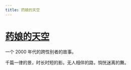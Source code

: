 ```yaml
---
title: 药娘的天空
---
```


# [药娘的天空](transky.mtf.wiki)

一个 2000 年代的跨性别者的故事。

千篇一律的景，时长时短的影。无人相伴的路，惝恍迷离的舞。
